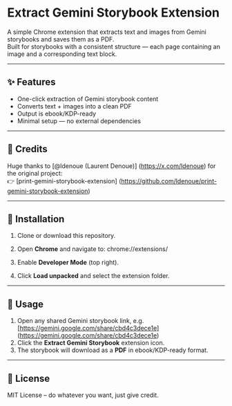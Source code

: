 # Extract Gemini Storybook Extension

A simple Chrome extension that extracts text and images from Gemini storybooks and saves them as a PDF.  
Built for storybooks with a consistent structure — each page containing an image and a corresponding text block.  

---

## ✨ Features
- One-click extraction of Gemini storybook content  
- Converts text + images into a clean PDF  
- Output is ebook/KDP-ready  
- Minimal setup — no external dependencies  

---

## 🙌 Credits
Huge thanks to [@ldenoue (Laurent Denoue)] (https://x.com/ldenoue) for the original project:  
👉 [print-gemini-storybook-extension] (https://github.com/ldenoue/print-gemini-storybook-extension)

---

## 🚀 Installation
1. Clone or download this repository.  
2. Open **Chrome** and navigate to:  chrome://extensions/

3. Enable **Developer Mode** (top right).  
4. Click **Load unpacked** and select the extension folder.  

---

## 📖 Usage
1. Open any shared Gemini storybook link, e.g.  
[https://gemini.google.com/share/cbd4c3dece1e] (https://gemini.google.com/share/cbd4c3dece1e)  
2. Click the **Extract Gemini Storybook** extension icon.  
3. The storybook will download as a **PDF** in ebook/KDP-ready format.  

---


## 📄 License
MIT License – do whatever you want, just give credit.  
